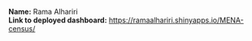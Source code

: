 
**Name:** Rama Alhariri \
**Link to deployed dashboard:** https://ramaalhariri.shinyapps.io/MENA-census/

